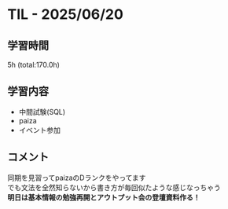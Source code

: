 # TIL - 2025/06/20

## 学習時間
5h (total:170.0h)

## 学習内容
- 中間試験(SQL)
- paiza
- イベント参加

## コメント
同期を見習ってpaizaのDランクをやってます<br>
でも文法を全然知らないから書き方が毎回似たような感じなっちゃう<br> 
**明日は基本情報の勉強再開とアウトプット会の登壇資料作る！**
